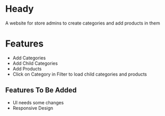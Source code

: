 # Heady

A website for store admins to create categories and add products in them


# Features

* Add Categories
* Add Child Categories
* Add Products
* Click on Category in Filter to load child categories and products

## Features To Be Added

* UI needs some changes
* Responsive Design
